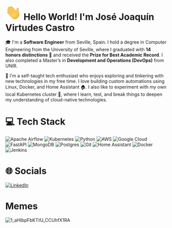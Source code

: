 # <img src="https://github.com/JoaVirtudes19/JoaVirtudes19/blob/main/Hi.gif" width="50"> Hello World! I'm José Joaquín Virtudes Castro  

🎓 I'm a **Software Engineer** from Seville, Spain. I hold a degree in Computer Engineering from the University of Seville, where I graduated with **14 honors distinctions** 🏅 and received the **Prize for Best Academic Record**. I also completed a Master’s in **Development and Operations (DevOps)** from UNIR.

🧠 I'm a self-taught tech enthusiast who enjoys exploring and tinkering with new technologies in my free time. I love building custom automations using Linux, Docker, and Home Assistant 🏠.
I also like to experiment with my own local Kubernetes cluster 📡, where I learn, test, and break things to deepen my understanding of cloud-native technologies.

# 💻 Tech Stack
![Apache Airflow](https://img.shields.io/badge/Apache%20Airflow-017CEE?style=for-the-badge&logo=Apache%20Airflow&logoColor=white) 
![Kubernetes](https://img.shields.io/badge/kubernetes-%23326ce5.svg?style=for-the-badge&logo=kubernetes&logoColor=white) 
![Python](https://img.shields.io/badge/python-3670A0?style=for-the-badge&logo=python&logoColor=ffdd54) 
![AWS](https://img.shields.io/badge/AWS-%23FF9900.svg?style=for-the-badge&logo=amazon-aws&logoColor=white) 
![Google Cloud](https://img.shields.io/badge/GoogleCloud-%234285F4.svg?style=for-the-badge&logo=google-cloud&logoColor=white) 
![FastAPI](https://img.shields.io/badge/FastAPI-005571?style=for-the-badge&logo=fastapi) 
![MongoDB](https://img.shields.io/badge/MongoDB-%234ea94b.svg?style=for-the-badge&logo=mongodb&logoColor=white) 
![Postgres](https://img.shields.io/badge/postgres-%23316192.svg?style=for-the-badge&logo=postgresql&logoColor=white) 
![Git](https://img.shields.io/badge/git-%23F05033.svg?style=for-the-badge&logo=git&logoColor=white) 
![Home Assistant](https://img.shields.io/badge/home%20assistant-%2341BDF5.svg?style=for-the-badge&logo=home-assistant&logoColor=white) 
![Docker](https://img.shields.io/badge/Docker-2496ED?style=for-the-badge&logo=docker&logoColor=white) 
![Jenkins](https://img.shields.io/badge/Jenkins-D24939?style=for-the-badge&logo=jenkins&logoColor=white)

# 🌐 Socials
[![LinkedIn](https://img.shields.io/badge/LinkedIn-%230077B5.svg?logo=linkedin&logoColor=white)](https://linkedin.com/in/josejoaquinvirtudescastro/) 

# Memes
![1_aHIbpFbKTifJ_CCUhfX1RA](https://github.com/user-attachments/assets/f5295e69-7f79-4c28-a290-0bbb2e0c45d1)

    

